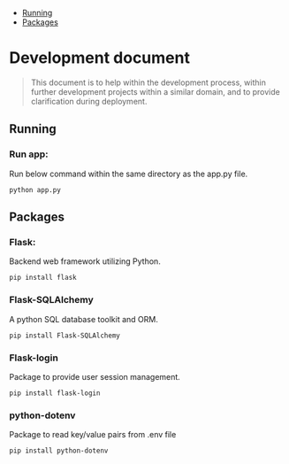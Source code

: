 - [Running](#running)
- [Packages](#packages)

# Development document

> This document is to help within the development process, within further development projects within a similar domain, and to provide clarification during deployment.


## Running

### Run app:

Run below command within the same directory as the app.py file.

```
python app.py
```


## Packages

### Flask:

Backend web framework utilizing Python.

```
pip install flask
```

### Flask-SQLAlchemy

A python SQL database toolkit and ORM.

```
pip install Flask-SQLAlchemy
```

### Flask-login

Package to provide user session management.

```
pip install flask-login
```

### python-dotenv

Package to read key/value pairs from .env file

```
pip install python-dotenv
```


